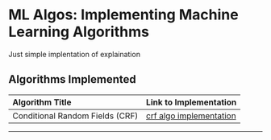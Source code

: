 # ML Algos: Implementing Machine Learning Algorithms

Just simple implentation of explaination

## Algorithms Implemented

| Algorithm Title       | Link to Implementation                               |
| :-------------------- | :--------------------------------------------------- |
| Conditional Random Fields (CRF) | [crf algo implementation](crf-algo-implentation.ipynb) |

---

